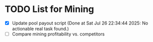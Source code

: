 # TODO List for Mining

- [x] Update pool payout script  (Done at Sat Jul 26 22:34:44 2025: No actionable real task found.)
- [ ] Compare mining profitability vs. competitors